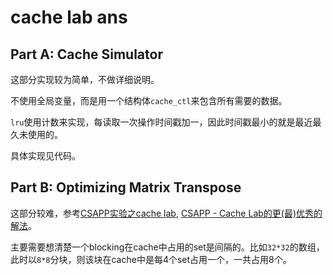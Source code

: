 # cache lab ans

## Part A: Cache Simulator

这部分实现较为简单，不做详细说明。

不使用全局变量，而是用一个结构体`cache_ctl`来包含所有需要的数据。

`lru`使用计数来实现，每读取一次操作时间戳加一，因此时间戳最小的就是最近最久未使用的。

具体实现见代码。

## Part B: Optimizing Matrix Transpose

这部分较难，参考[CSAPP实验之cache lab](https://zhuanlan.zhihu.com/p/79058089), [CSAPP - Cache Lab的更(最)优秀的解法](https://zhuanlan.zhihu.com/p/387662272)。

主要需要想清楚一个blocking在cache中占用的set是间隔的。比如`32*32`的数组，此时以`8*8`分块，则该块在cache中是每4个set占用一个，一共占用8个。